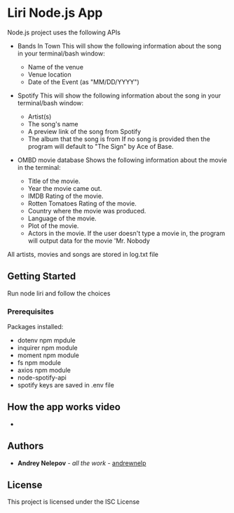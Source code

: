 # Liri Node.js App

Node.js project uses the following APIs

* Bands In Town
    This will show the following information about the song in your terminal/bash window:
   * Name of the venue
   * Venue location
   * Date of the Event (as "MM/DD/YYYY")

* Spotify
    This will show the following information about the song in your terminal/bash window:
   * Artist(s)
   * The song's name
   * A preview link of the song from Spotify
   * The album that the song is from
   If no song is provided then the program will default to "The Sign" by Ace of Base.

* OMBD movie database
    Shows the following information about the movie in the terminal:
   * Title of the movie.
   * Year the movie came out.
   * IMDB Rating of the movie.
   * Rotten Tomatoes Rating of the movie.
   * Country where the movie was produced.
   * Language of the movie.
   * Plot of the movie.
   * Actors in the movie.
   If the user doesn't type a movie in, the program will output data for the movie 'Mr. Nobody
   
All artists, movies and songs are stored in log.txt file

## Getting Started

Run node liri and follow the choices

### Prerequisites

Packages installed:
* dotenv npm mpdule
* inquirer npm module
* moment npm module
* fs npm module
* axios npm module
* node-spotify-api
* spotify keys are saved in .env file


## How the app works video

* 

## Authors

* **Andrey Nelepov** - *all the work* - [andrewnelp](https://github.com/andrewnelp)

## License

This project is licensed under the ISC License



